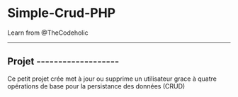 # Simple-Crud-PHP
Learn from @TheCodeholic

--------------------------
Projet -------------------
--------------------------
Ce petit projet crée met à jour ou supprime un utilisateur grace à quatre opérations de base pour la persistance des données (CRUD)
